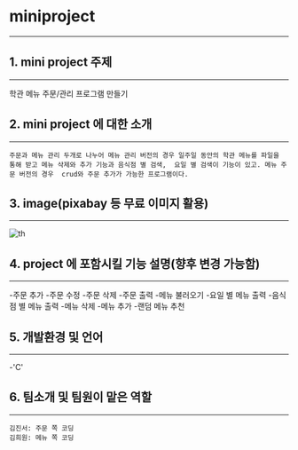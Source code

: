 # miniproject
------------
## 1. mini project 주제
------------

  학관 메뉴 주문/관리 프로그램 만들기



## 2. mini project 에 대한 소개
------------
```
주문과 메뉴 관리 두개로 나누어 메뉴 관리 버전의 경우 일주일 동안의 학관 메뉴를 파일을 통해 받고 메뉴 삭제와 추가 기능과 음식점 별 검색,  요일 별 검색이 기능이 있고. 메뉴 주문 버전의 경우  crud와 주문 추가가 가능한 프로그램이다.
```


## 3. image(pixabay 등 무료 이미지 활용)
------------
![th](https://user-images.githubusercontent.com/130707940/236820886-6579a3e0-2e2f-4bdc-b947-9438d34692a5.jpg)


## 4. project 에 포함시킬 기능 설명(향후 변경 가능함)
------------
-주문 추가
-주문 수정
-주문 삭제
-주문 출력
-메뉴 불러오기
-요일 별 메뉴 출력
-음식점 별 메뉴 출력
-메뉴 삭제
-메뉴 추가
-랜덤 메뉴 추천


## 5. 개발환경 및 언어
------------
-'C'


## 6. 팀소개 및 팀원이 맡은 역할
------------
```
김진서: 주문 쪽 코딩
김희원: 메뉴 쪽 코딩
```
